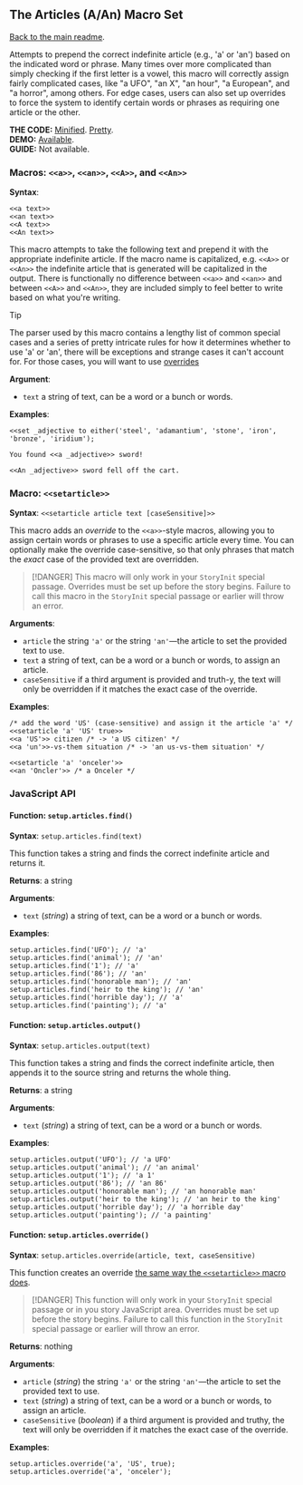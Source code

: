 ## The Articles (A/An) Macro Set

[Back to the main readme](./README.md).

Attempts to prepend the correct indefinite article (e.g., 'a' or 'an') based on the indicated word or phrase. Many times over more complicated than simply checking if the first letter is a vowel, this macro will correctly assign fairly complicated cases, like "a UFO", "an X", "an hour", "a European", and "a horror", among others. For edge cases, users can also set up overrides to force the system to identify certain words or phrases as requiring one article or the other.

**THE CODE:** [Minified](https://github.com/ChapelR/custom-macros-for-sugarcube-2/blob/master/scripts/minified/articles.min.js). [Pretty](https://github.com/ChapelR/custom-macros-for-sugarcube-2/blob/master/scripts/articles.js).  
**DEMO:** [Available](http://macros.twinelab.net/demo?macro=articles).  
**GUIDE:** Not available.

### Macros: `<<a>>`, `<<an>>`, `<<A>>`, and `<<An>>`

**Syntax**:
```
<<a text>>
<<an text>>
<<A text>>
<<An text>>
```

This macro attempts to take the following text and prepend it with the appropriate indefinite article. If the macro name is capitalized, e.g. `<<A>>` or `<<An>>` the indefinite article that is generated will be capitalized in the output. There is functionally no difference between `<<a>>` and `<<an>>` and between `<<A>>` and `<<An>>`, they are included simply to feel better to write based on what you're writing.

> [!TIP]
> The parser used by this macro contains a lengthy list of common special cases and a series of pretty intricate rules for how it determines whether to use 'a' or 'an', there will be exceptions and strange cases it can't account for. For those cases, you will want to use [overrides](#macro-ltltsetarticlegtgt)

**Argument**:
- `text` a string of text, can be a word or a bunch or words.

**Examples**:
```
<<set _adjective to either('steel', 'adamantium', 'stone', 'iron', 'bronze', 'iridium');

You found <<a _adjective>> sword!

<<An _adjective>> sword fell off the cart.
```

### Macro: `<<setarticle>>`

**Syntax**: `<<setarticle article text [caseSensitive]>>`

This macro adds an *override* to the `<<a>>`-style macros, allowing you to assign certain words or phrases to use a specific article every time. You can optionally make the override case-sensitive, so that only phrases that match the *exact* case of the provided text are overridden.

> [!DANGER]
> This macro will only work in your `StoryInit` special passage. Overrides must be set up before the story begins. Failure to call this macro in the `StoryInit` special passage or earlier will throw an error.

**Arguments**:
- `article` the string `'a'` or the string `'an'`&mdash;the article to set the provided text to use.
- `text` a string of text, can be a word or a bunch or words, to assign an article.
- `caseSensitive` if a third argument is provided and truth-y, the text will only be overridden if it matches the exact case of the override.

**Examples**:
```
/* add the word 'US' (case-sensitive) and assign it the article 'a' */
<<setarticle 'a' 'US' true>>
<<a 'US'>> citizen /* -> 'a US citizen' */
<<a 'un'>>-vs-them situation /* -> 'an us-vs-them situation' */

<<setarticle 'a' 'onceler'>>
<<an 'Oncler'>> /* a Onceler */
```

### JavaScript API

#### Function: `setup.articles.find()`

**Syntax**: `setup.articles.find(text)`

This function takes a string and finds the correct indefinite article and returns it.

**Returns**: a string

**Arguments**:
- `text` (*string*) a string of text, can be a word or a bunch or words.

**Examples**:
```
setup.articles.find('UFO'); // 'a'
setup.articles.find('animal'); // 'an'
setup.articles.find('1'); // 'a'
setup.articles.find('86'); // 'an'
setup.articles.find('honorable man'); // 'an'
setup.articles.find('heir to the king'); // 'an'
setup.articles.find('horrible day'); // 'a'
setup.articles.find('painting'); // 'a'
```

#### Function: `setup.articles.output()`

**Syntax**: `setup.articles.output(text)`

This function takes a string and finds the correct indefinite article, then appends it to the source string and returns the whole thing.

**Returns**: a string

**Arguments**:
- `text` (*string*) a string of text, can be a word or a bunch or words.

**Examples**:
```
setup.articles.output('UFO'); // 'a UFO'
setup.articles.output('animal'); // 'an animal'
setup.articles.output('1'); // 'a 1'
setup.articles.output('86'); // 'an 86'
setup.articles.output('honorable man'); // 'an honorable man'
setup.articles.output('heir to the king'); // 'an heir to the king'
setup.articles.output('horrible day'); // 'a horrible day'
setup.articles.output('painting'); // 'a painting'
```

#### Function: `setup.articles.override()`

**Syntax**: `setup.articles.override(article, text, caseSensitive)`

This function creates an override [the same way the `<<setarticle>>` macro does](#macro-ltltsetarticlegtgt).

> [!DANGER]
> This function will only work in your `StoryInit` special passage or in you story JavaScript area. Overrides must be set up before the story begins. Failure to call this function in the `StoryInit` special passage or earlier will throw an error.

**Returns**: nothing

**Arguments**:
- `article` (*string*) the string `'a'` or the string `'an'`&mdash;the article to set the provided text to use.
- `text` (*string*) a string of text, can be a word or a bunch or words, to assign an article.
- `caseSensitive` (*boolean*) if a third argument is provided and truthy, the text will only be overridden if it matches the exact case of the override.

**Examples**:
```
setup.articles.override('a', 'US', true);
setup.articles.override('a', 'onceler');
```